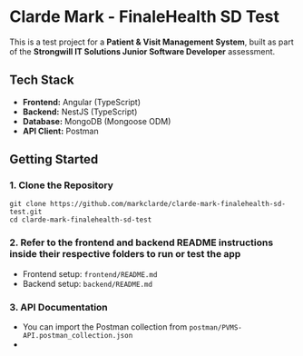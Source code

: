 # Clarde Mark - FinaleHealth SD Test

This is a test project for a **Patient & Visit Management System**, built as part of the **Strongwill IT Solutions Junior Software Developer** assessment.

## Tech Stack

- **Frontend:** Angular (TypeScript)
- **Backend:** NestJS (TypeScript)
- **Database:** MongoDB (Mongoose ODM)
- **API Client:** Postman

## Getting Started

### 1. Clone the Repository

```
git clone https://github.com/markclarde/clarde-mark-finalehealth-sd-test.git
cd clarde-mark-finalehealth-sd-test
```

### 2. Refer to the frontend and backend README instructions inside their respective folders to run or test the app

- Frontend setup: `frontend/README.md`
- Backend setup: `backend/README.md`

### 3. API Documentation

- You can import the Postman collection from `postman/PVMS-API.postman_collection.json`
-

